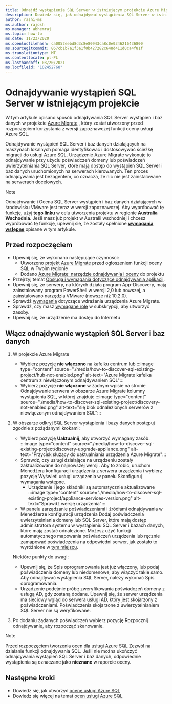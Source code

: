 ```yaml
---
title: Odnajdź wystąpienia SQL Server w istniejącym projekcie Azure Migrate
description: Dowiedz się, jak odnajdywać wystąpienia SQL Server w istniejącym Azure Migrate projekcie.
author: rashi-ms
ms.author: rajosh
ms.manager: abhemraj
ms.topic: how-to
ms.date: 11/23/2020
ms.openlocfilehash: ca0052eebd8d3c8e80943ca8c0e0346216436800
ms.sourcegitcommit: 867cb1b7a1f3a1f0b427282c648d411d0ca4f81f
ms.translationtype: MT
ms.contentlocale: pl-PL
ms.lasthandoff: 03/20/2021
ms.locfileid: "102452768"
---
```

# <a name="discover-sql-server-instances-in-an-existing-project"></a>Odnajdywanie wystąpień SQL Server w istniejącym projekcie 

W tym artykule opisano sposób odnajdywania SQL Server wystąpień i baz danych w projekcie [Azure Migrate](./migrate-services-overview.md) , który został utworzony przed rozpoczęciem korzystania z wersji zapoznawczej funkcji oceny usługi Azure SQL.

Odnajdywanie wystąpień SQL Server i baz danych działających na maszynach lokalnych pomaga identyfikować i dostosowywać ścieżkę migracji do usługi Azure SQL. Urządzenie Azure Migrate wykonuje to odnajdywanie przy użyciu poświadczeń domeny lub poświadczeń uwierzytelniania SQL Server, które mają dostęp do wystąpień SQL Server i baz danych uruchomionych na serwerach kierowanych. Ten proces odnajdywania jest bezagentem, co oznacza, że nic nie jest zainstalowane na serwerach docelowych.

> [!Note]
> Odnajdywanie i Ocena SQL Server wystąpień i baz danych działających w środowisku VMware jest teraz w wersji zapoznawczej. Aby wypróbować tę funkcję, użyj [**tego linku**](https://aka.ms/AzureMigrate/SQL) w celu utworzenia projektu w regionie **Australia Wschodnia**. Jeśli masz już projekt w Australii wschodniej i chcesz wypróbować tę funkcję, upewnij się, że zostały spełnione [**wymagania wstępne**](how-to-discover-sql-existing-project.md) opisane w tym artykule.

## <a name="before-you-start"></a>Przed rozpoczęciem

- Upewnij się, że wykonano następujące czynności: 
    - Utworzono [projekt Azure Migrate](./create-manage-projects.md) przed ogłoszeniem funkcji oceny SQL w Twoim regionie
    - Dodano [Azure Migrate: narzędzie odnajdywania i oceny](./how-to-assess.md) do projektu
- Przejrzyj temat [Obsługa i wymagania dotyczące odnajdywania aplikacji](./migrate-support-matrix-vmware.md#vmware-requirements).
-  Upewnij się, że serwery, na których działa program App-Discovery, mają zainstalowany program PowerShell w wersji 2,0 lub nowszej, a zainstalowano narzędzia VMware (nowsze niż 10.2.0).
- Sprawdź [wymagania](./migrate-appliance.md) dotyczące wdrażania urządzenia Azure Migrate.
- Sprawdź, czy masz [wymagane role](./create-manage-projects.md#verify-permissions) w subskrypcji, aby utworzyć zasoby.
- Upewnij się, że urządzenie ma dostęp do Internetu

## <a name="enable-discovery-of-sql-server-instances-and-databases"></a>Włącz odnajdywanie wystąpień SQL Server i baz danych

1. W projekcie Azure Migrate
    - Wybierz pozycję **nie włączono** na kafelku centrum lub   :::image type="content" source="./media/how-to-discover-sql-existing-project/hub-not-enabled.png" alt-text="Azure Migrate kafelka centrum z niewłączonym odnajdywaniem SQL":::
    - Wybierz pozycję **nie włączone** w żadnym wpisie na stronie Odnajdywanie serwera w obszarze Azure Migrate kolumny wystąpienia SQL, w której znajduje   :::image type="content" source="./media/how-to-discover-sql-existing-project/discovery-not-enabled.png" alt-text="się blok odnalezionych serwerów z niewłączonym odnajdywaniem SQL":::
2. W obszarze odkryj SQL Server wystąpienia i bazy danych postępuj zgodnie z pożądanymi krokami:
    - Wybierz pozycję **Uaktualnij**, aby utworzyć wymagany zasób.
        :::image type="content" source="./media/how-to-discover-sql-existing-project/discovery-upgrade-appliance.png" alt-text="Przycisk służący do uaktualniania urządzenia Azure Migrate":::
    - Sprawdź, czy usługi działające na urządzeniu zostały zaktualizowane do najnowszej wersji. Aby to zrobić, uruchom Menedżera konfiguracji urządzenia z serwera urządzenia i wybierz pozycję Wyświetl usługi urządzenia w panelu Skonfiguruj wymagania wstępne.
        - Urządzenie i jego składniki są automatycznie aktualizowane :::image type="content" source="./media/how-to-discover-sql-existing-project/appliance-services-version.png" alt-text="Sprawdź wersję urządzenia":::
    - W panelu zarządzanie poświadczeniami i źródłami odnajdywania w Menedżerze konfiguracji urządzenia Dodaj poświadczenia uwierzytelniania domeny lub SQL Server, które mają dostęp administratora systemu w wystąpieniu SQL Server i bazach danych, które mają zostać odnalezione. 
    Możesz użyć funkcji automatycznego mapowania poświadczeń urządzenia lub ręcznie zamapować poświadczenia na odpowiedni serwer, jak zostało to wyróżnione w [tym miejscu](/azure/migrate/tutorial-discover-vmware#start-continuous-discovery).
        
    Niektóre punkty do uwagi:
    - Upewnij się, że Spis oprogramowania jest już włączony, lub podaj poświadczenia domeny lub niedomenowe, aby włączyć takie samo. Aby odnajdywać wystąpienia SQL Server, należy wykonać Spis oprogramowania.
    - Urządzenie podejmie próbę zweryfikowania poświadczeń domeny z usługą AD, gdy zostaną dodane. Upewnij się, że serwer urządzenia ma sieciowy wgląd do serwera usługi AD, który jest skojarzony z poświadczeniami. Poświadczenia skojarzone z uwierzytelnianiem SQL Server nie są weryfikowane. 

3. Po dodaniu żądanych poświadczeń wybierz pozycję Rozpocznij odnajdywanie, aby rozpocząć skanowanie.

> [!Note] 
>Przed rozpoczęciem tworzenia ocen dla usługi Azure SQL Zezwól na działanie funkcji odnajdywania SQL. Jeśli nie można ukończyć odnajdywania wystąpień SQL Server i baz danych, odpowiednie wystąpienia są oznaczane jako **nieznane** w raporcie oceny.

## <a name="next-steps"></a>Następne kroki

- Dowiedz się, jak utworzyć [ocenę usługi Azure SQL](./how-to-create-azure-sql-assessment.md)
- Dowiedz się więcej na temat [ocen usługi Azure SQL](./concepts-azure-sql-assessment-calculation.md)